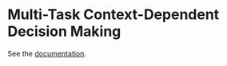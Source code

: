 # Multi-Task Context-Dependent Decision Making

See the [documentation](URL_to_Sphinx_documentation).
